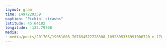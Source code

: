 ```yaml
---
layout: gram
time: 1497229339
caption: "Pickin' strawbs"
latitude: 45.64102
longitude: -122.79708
media:
- media/posts/201706/19051008_707894572728308_1092805336991006720_n_17869361038083964.jpg
---
```

